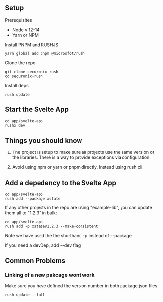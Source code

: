 ## Setup

Prerequisites

- Node v 12-14
- Yarn or NPM

Install PNPM and RUSHJS

    yarn global add pnpm @microsfot/rush

Clone the repo

    git clone securonix-rush
    cd securonix-rush

Install deps

    rush update

## Start the Svelte App

    cd app/svelte-app
    rushx dev

## Things you should know

1. The project is setup to make sure all projects use the same version of the libraries.
   There is a way to provide exceptions via configuration.

2. Avoid using npm or yarn or pnpm directly. Instead using rush cli.

## Add a depedency to the Svelte App

    cd app/svelte-app
    rush add --package xstate

If any other projects in the repo are using "example-lib", you can update them all to "1.2.3" in bulk:

    cd app/svelte-app
    rush add -p xstate@1.2.3 --make-consistent

Note we have used the the shorthand -p instead of --package

If you need a devDep, add --dev flag

## Common Problems

### Linking of a new pakcage wont work

Make sure you have defined the version number in both package.json files.

    rush update --full
